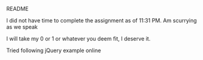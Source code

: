 README

I did not have time to complete the assignment as of 11:31 PM. Am scurrying as we speak

I will take my 0 or 1 or whatever you deem fit, I deserve it.

Tried following jQuery example online